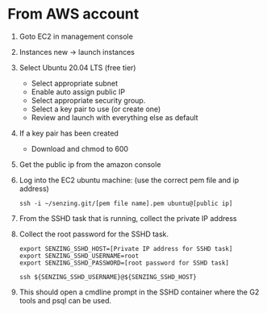 
# From AWS account

1. Goto EC2 in management console
1. Instances new -> launch instances
1. Select Ubuntu 20.04 LTS (free tier)
    - Select appropriate subnet
    - Enable auto assign public IP
    - Select appropriate security group.
    - Select a key pair to use (or create one)
    - Review and launch with everything else as default

1. If a key pair has been created
    - Download and chmod to 600

1. Get the public ip from the amazon console

1. Log into the EC2 ubuntu machine: (use the correct pem file and ip address)

    ```
    ssh -i ~/senzing.git/[pem file name].pem ubuntu@[public ip]
    ```

1. From the SSHD task that is running, collect the private IP address
1. Collect the root password for the SSHD task.

    ```
    export SENZING_SSHD_HOST=[Private IP address for SSHD task]
    export SENZING_SSHD_USERNAME=root
    export SENZING_SSHD_PASSWORD=[root password for SSHD task]

    ssh ${SENZING_SSHD_USERNAME}@${SENZING_SSHD_HOST}
    ```

1. This should open a cmdline prompt in the SSHD container where the G2 tools and psql can be used.

